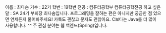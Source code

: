이름 : 최다솜
기수 : 22기
학번 : 19학번
전공 : 컴퓨터공학부 컴퓨터공학전공
하고 싶은 말 : SA 24기 부회장 최다솜입니다. 프로그래밍을 잘하는 편은 아니지만 궁금한 점 있으면 언제든지 물어봐주세요! 카톡도 괜찮고 문자도 괜찮아요. C보다는 Java를 더 많이 사용합니다. ^^ 주 관심 분야는 웹 백엔드(Spring)입니다.